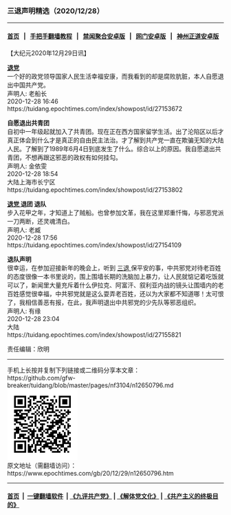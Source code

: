 ### 三退声明精选（2020/12/28）
------------------------

#### [首页](https://github.com/gfw-breaker/banned-news1/blob/master/README.md) &nbsp;&nbsp;|&nbsp;&nbsp; [手把手翻墙教程](https://github.com/gfw-breaker/guides/wiki) &nbsp;&nbsp;|&nbsp;&nbsp; [禁闻聚合安卓版](https://github.com/gfw-breaker/bn-android) &nbsp;&nbsp;|&nbsp;&nbsp; [网门安卓版](https://github.com/oGate2/oGate) &nbsp;&nbsp;|&nbsp;&nbsp; [神州正道安卓版](https://github.com/SzzdOgate/update) 



<div class="post_content" id="artbody" itemprop="articleBody">
 <!-- article content begin -->
 <p>
  【大纪元2020年12月29日讯】
 </p>
 <p>
  <strong>
   <a href="https://www.epochtimes.com/gb/tag/%E9%80%80%E5%85%9A.html">
    退党
   </a>
  </strong>
  <br/>
  一个好的政党领导国家人民生活幸福安康，而我看到的却是腐败肮脏，本人自愿退出中国共产党。
  <br/>
  声明人: 老船长
  <br/>
  2020-12-28 16:46
  <br/>
  https://tuidang.epochtimes.com/index/showpost/id/27153672
 </p>
 <p>
  <strong>
   自愿退出共青团
  </strong>
  <br/>
  自初中一年级起就加入了共青团。现在正在西方国家留学生活。出了沦陷区以后才真正体会到什么才是真正的自由民主法治。才了解到共产党一直在欺骗无知的大陆人民。了解到了1989年6月4日到底发生了什么。综合以上的原因。我自愿退出共青团，不想再跟这邪恶的政权有如何挂勾。
  <br/>
  声明人: 金依雯
  <br/>
  2020-12-28 18:54
  <br/>
  大陆上海市长宁区
  <br/>
  https://tuidang.epochtimes.com/index/showpost/id/27153802
 </p>
 <p>
  <strong>
   <a href="https://www.epochtimes.com/gb/tag/%E9%80%80%E5%85%9A.html">
    退党
   </a>
   退团 退队
  </strong>
  <br/>
  步入花甲之年，才知道上了贼船。也曾参加文革，我在这里郑重忏悔，与邪恶党派一刀两断，还灵魂清白。
  <br/>
  声明人: 老臧
  <br/>
  2020-12-28 17:56
  <br/>
  https://tuidang.epochtimes.com/index/showpost/id/27154109
 </p>
 <p>
  <strong>
   退队声明
  </strong>
  <br/>
  很幸运，在参加迎接新年的晚会上，听到
  <a href="https://www.epochtimes.com/gb/tag/%E4%B8%89%E9%80%80.html">
   三退
  </a>
  保平安的事，中共邪党对待老百姓的态度很像一本书里说的，围上围墙长期的洗脑加上暴力，让人民就惦记着吃饭就可以了，新闻里大量充斥着什么伊拉克、阿富汗、叙利亚内战的镜头让围墙内的老百姓感觉很幸福，中共邪党就是这么耍弄老百姓，还以为大家都不知道哪！太可恨了，我相信善恶有报，在此，我声明退出中共邪党的少先队等邪恶组织。
  <br/>
  声明人: 有缘
  <br/>
  2020-12-28 23:04
  <br/>
  大陆
  <br/>
  https://tuidang.epochtimes.com/index/showpost/id/27155821
 </p>
 <p>
  责任编辑：欣明
 </p>
 <!-- article content end -->
 <div id="below_article_ad">
 </div>
</div>

<hr/>
手机上长按并复制下列链接或二维码分享本文章：<br/>
https://github.com/gfw-breaker/tuidang/blob/master/pages/nf3104/n12650796.md <br/>
<a href='https://github.com/gfw-breaker/tuidang/blob/master/pages/nf3104/n12650796.md'><img src='https://github.com/gfw-breaker/tuidang/blob/master/pages/nf3104/n12650796.md.png'/></a> <br/>
原文地址（需翻墙访问）：https://www.epochtimes.com/gb/20/12/29/n12650796.htm


------------------------
#### [首页](https://github.com/gfw-breaker/banned-news/blob/master/README.md) &nbsp;|&nbsp; [一键翻墙软件](https://github.com/gfw-breaker/nogfw/blob/master/README.md) &nbsp;| [《九评共产党》](https://github.com/gfw-breaker/9ping.md/blob/master/README.md#九评之一评共产党是什么) | [《解体党文化》](https://github.com/gfw-breaker/jtdwh.md/blob/master/README.md) | [《共产主义的终极目的》](https://github.com/gfw-breaker/gczydzjmd.md/blob/master/README.md)


<img src='http://gfw-breaker.win/tuidang/pages/nf3104/n12650796.md' width='0px' height='0px'/>